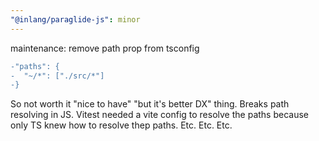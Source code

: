 ```yaml
---
"@inlang/paraglide-js": minor
---
```


maintenance: remove path prop from tsconfig

```diff
-"paths": {
-  "~/*": ["./src/*"]
-}
```

So not worth it "nice to have" "but it's better DX" thing. Breaks path resolving in JS. Vitest needed a vite config to resolve the paths because only TS knew how to resolve thep paths. Etc. Etc. Etc. 